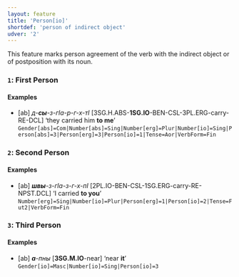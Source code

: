 ```yaml
---
layout: feature
title: 'Person[io]'
shortdef: 'person of indirect object'
udver: '2'
---
```


This feature marks person agreement of the verb with the indirect object or of postposition with its noun.

### <a name="1">`1`</a>: First Person

#### Examples

* [ab] _д-<b>сы</b>-з-гIа-р-г-х-тI_ [3SG.H.ABS-<b>1SG.IO</b>-BEN-CSL-3PL.ERG-carry-RE-DCL] ‘they carried him <b>to me</b>’ `Gender[abs]=Com|Number[abs]=Sing|Number[erg]=Plur|Number[io]=Sing|Person[abs]=3|Person[erg]=3|Person[io]=1|Tense=Aor|VerbForm=Fin`

### <a name="2">`2`</a>: Second Person

#### Examples

* [ab] _<b>швы</b>-з-гIа-з-г-х-пI_ [2PL.IO-BEN-CSL-1SG.ERG-carry-RE-NPST.DCL] ‘I carried <b>to you</b>’ `Number[erg]=Sing|Number[io]=Plur|Person[erg]=1|Person[io]=2|Tense=Fut2|VerbForm=Fin`

### <a name="3">`3`</a>: Third Person

#### Examples

* [ab] _<b>а</b>-пны_ [<b>3SG.M.IO</b>-near] ‘near <b>it</b>’ `Gender[io]=Masc|Number[io]=Sing|Person[io]=3`

